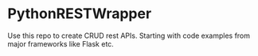 # PythonRESTWrapper
Use this repo  to create CRUD rest APIs. 
Starting with code examples from major frameworks like Flask etc.

